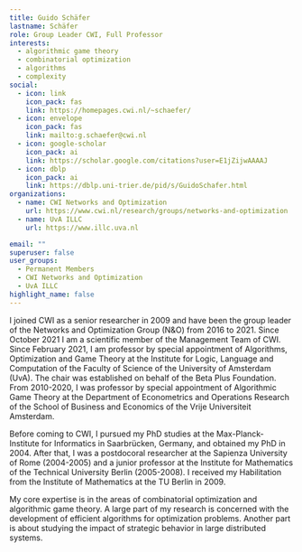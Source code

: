 ```yaml
---
title: Guido Schäfer
lastname: Schäfer
role: Group Leader CWI, Full Professor
interests:
  - algorithmic game theory
  - combinatorial optimization
  - algorithms
  - complexity
social:
  - icon: link
    icon_pack: fas
    link: https://homepages.cwi.nl/~schaefer/
  - icon: envelope
    icon_pack: fas
    link: mailto:g.schaefer@cwi.nl
  - icon: google-scholar
    icon_pack: ai
    link: https://scholar.google.com/citations?user=E1jZijwAAAAJ
  - icon: dblp
    icon_pack: ai
    link: https://dblp.uni-trier.de/pid/s/GuidoSchafer.html
organizations:
  - name: CWI Networks and Optimization
    url: https://www.cwi.nl/research/groups/networks-and-optimization
  - name: UvA ILLC
    url: https://www.illc.uva.nl

email: ""
superuser: false
user_groups:
  - Permanent Members
  - CWI Networks and Optimization
  - UvA ILLC
highlight_name: false
---
```

I joined CWI as a senior researcher in 2009 and have been the group leader of the Networks and Optimization Group (N&O) from 2016 to 2021. Since October 2021 I am a scientific member of the Management Team of CWI. Since February 2021, I am professor by special appointment of Algorithms, Optimization and Game Theory at the Institute for Logic, Language and Computation of the Faculty of Science of the University of Amsterdam (UvA). The chair was established on behalf of the Beta Plus Foundation. From 2010-2020, I was professor by special appointment of Algorithmic Game Theory at the Department of Econometrics and Operations Research of the School of Business and Economics of the Vrije Universiteit Amsterdam.

Before coming to CWI, I pursued my PhD studies at the Max-Planck-Institute for Informatics in Saarbrücken, Germany, and obtained my PhD in 2004. After that, I was a postdocoral researcher at the Sapienza University of Rome (2004-2005) and a junior professor at the Institute for Mathematics of the Technical University Berlin (2005-2008). I received my Habilitation from the Institute of Mathematics at the TU Berlin in 2009.

My core expertise is in the areas of combinatorial optimization and algorithmic game theory. A large part of my research is concerned with the development of efficient algorithms for optimization problems. Another part is about studying the impact of strategic behavior in large distributed systems.
